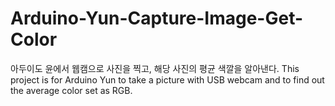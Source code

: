 # Arduino-Yun-Capture-Image-Get-Color

아두이도 윤에서 웹캠으로 사진을 찍고, 해당 사진의 평균 색깔을 알아낸다.
This project is for Arduino Yun to take a picture with USB webcam and to find out the average color set as RGB.
